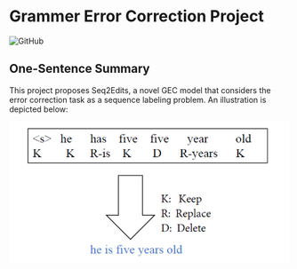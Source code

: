 # Grammer Error Correction Project

![GitHub](https://img.shields.io/badge/license-qianben-green.svg)

## One-Sentence Summary

This project proposes Seq2Edits, a novel GEC model that considers the error correction task as a sequence labeling problem. An illustration is depicted below:

![model](assets/model.png)
